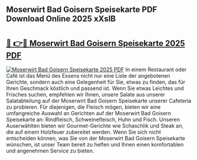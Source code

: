 ## Moserwirt Bad Goisern Speisekarte PDF Download Online 2025 xXsIB

# <h2><a href="http://gce6zfx.nevu.top/?p=Moserwirt+Bad+Goisern+Speisekarte">🔗 👉🔴 Moserwirt Bad Goisern Speisekarte 2025 PDF</a></h2>

[![Moserwirt Bad Goisern Speisekarte 2025 PDF](https://i.imgur.com/dBaPXMq.png)](http://gce6zfx.nevu.top/?p=Moserwirt+Bad+Goisern+Speisekarte)
In einem Restaurant oder Café ist das Menü des Essens nicht nur eine Liste der angebotenen Gerichte, sondern auch eine Gelegenheit für Sie, etwas zu finden, das für Ihren Geschmack köstlich und passend ist. Wenn Sie etwas Leichtes und Frisches suchen, empfehlen wir Ihnen, unsere Salate aus unserer Salatabteilung auf der Moserwirt Bad Goisern Speisekarte unserer Cafeteria zu probieren. Für diejenigen, die Fleisch mögen, bieten wir eine umfangreiche Auswahl an Gerichten auf der Moserwirt Bad Goisern Speisekarte an: Rindfleisch, Schweinefleisch, Huhn und Fisch. Unseren Auserwählten bieten wir Gourmet-Gerichte wie Schaschlik und Steak an, die auf einem Holzfeuer zubereitet werden. Wenn Sie sich nicht entscheiden können, was Sie von der Moserwirt Bad Goisern Speisekarte wünschen, ist unser Team bereit zu helfen und Ihnen einen komfortablen und angenehmen Service zu bieten.
